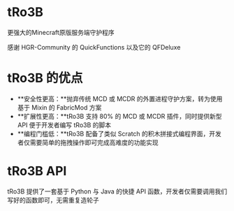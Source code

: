 # tRo3B
更强大的Minecraft原版服务端守护程序

感谢 HGR-Community 的 QuickFunctions 以及它的 QFDeluxe

# tRo3B 的优点
- **安全性更高：**抛弃传统 MCD 或 MCDR 的外置进程守护方案，转为使用基于 Mixin 的 FabricMod 方案
- **扩展性更高：**tRo3B 支持 80% 的 MCD 或 MCDR 插件，同时提供新型 API 便于开发者编写 tRo3B 的脚本
- **编程门槛低：**tRo3B 配备了类似 Scratch 的积木拼接式编程界面，开发者仅需要简单的拖拽操作即可完成高难度的功能实现

# tRo3B API
tRo3B 提供了一套基于 Python 与 Java 的快捷 API 函数，开发者仅需要调用我们写好的函数即可，无需重复造轮子
#####  
